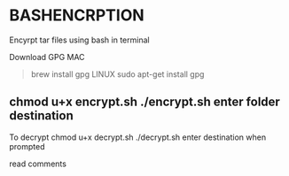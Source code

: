 # BASHENCRPTION
Encyrpt tar files using bash in terminal

Download GPG
MAC
>brew install gpg
LINUX
>sudo apt-get install gpg

chmod u+x encrypt.sh
./encrypt.sh
enter folder destination
----------------------------
To decrypt
chmod u+x  decrypt.sh
./decrypt.sh
enter destination when prompted

read comments
